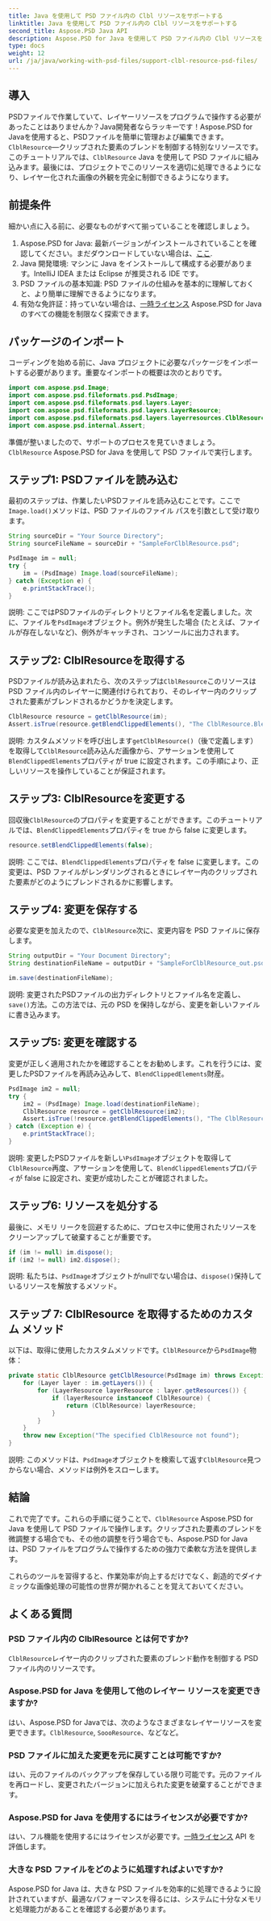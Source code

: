 ```yaml
---
title: Java を使用して PSD ファイル内の Clbl リソースをサポートする
linktitle: Java を使用して PSD ファイル内の Clbl リソースをサポートする
second_title: Aspose.PSD Java API
description: Aspose.PSD for Java を使用して PSD ファイル内の Clbl リソースをサポートおよび操作する方法を学びます。この詳細なガイドでは、前提条件、手順ごとの手順、および FAQ について説明します。
type: docs
weight: 12
url: /ja/java/working-with-psd-files/support-clbl-resource-psd-files/
---
```

## 導入

 PSDファイルで作業していて、レイヤーリソースをプログラムで操作する必要があったことはありませんか？Java開発者ならラッキーです！Aspose.PSD for Javaを使用すると、PSDファイルを簡単に管理および編集できます。`ClblResource`—クリップされた要素のブレンドを制御する特別なリソースです。このチュートリアルでは、`ClblResource` Java を使用して PSD ファイルに組み込みます。最後には、プロジェクトでこのリソースを適切に処理できるようになり、レイヤー化された画像の外観を完全に制御できるようになります。

## 前提条件

細かい点に入る前に、必要なものがすべて揃っていることを確認しましょう。

1.  Aspose.PSD for Java: 最新バージョンがインストールされていることを確認してください。まだダウンロードしていない場合は、[ここ](https://releases.aspose.com/psd/java/).
2. Java 開発環境: マシンに Java をインストールして構成する必要があります。IntelliJ IDEA または Eclipse が推奨される IDE です。
3. PSD ファイルの基本知識: PSD ファイルの仕組みを基本的に理解しておくと、より簡単に理解できるようになります。
4. 有効な免許証：持っていない場合は、[一時ライセンス](https://purchase.aspose.com/temporary-license/) Aspose.PSD for Java のすべての機能を制限なく探索できます。

## パッケージのインポート

コーディングを始める前に、Java プロジェクトに必要なパッケージをインポートする必要があります。重要なインポートの概要は次のとおりです。

```java
import com.aspose.psd.Image;
import com.aspose.psd.fileformats.psd.PsdImage;
import com.aspose.psd.fileformats.psd.layers.Layer;
import com.aspose.psd.fileformats.psd.layers.LayerResource;
import com.aspose.psd.fileformats.psd.layers.layerresources.ClblResource;
import com.aspose.psd.internal.Assert;
```

準備が整いましたので、サポートのプロセスを見ていきましょう。`ClblResource` Aspose.PSD for Java を使用して PSD ファイルで実行します。

## ステップ1: PSDファイルを読み込む

最初のステップは、作業したいPSDファイルを読み込むことです。ここで`Image.load()`メソッドは、PSD ファイルのファイル パスを引数として受け取ります。

```java
String sourceDir = "Your Source Directory";
String sourceFileName = sourceDir + "SampleForClblResource.psd";

PsdImage im = null;
try {
    im = (PsdImage) Image.load(sourceFileName);
} catch (Exception e) {
    e.printStackTrace();
}
```

説明: ここではPSDファイルのディレクトリとファイル名を定義しました。次に、ファイルを`PsdImage`オブジェクト。例外が発生した場合 (たとえば、ファイルが存在しないなど)、例外がキャッチされ、コンソールに出力されます。

## ステップ2: ClblResourceを取得する

PSDファイルが読み込まれたら、次のステップは`ClblResource`このリソースは PSD ファイル内のレイヤーに関連付けられており、そのレイヤー内のクリップされた要素がブレンドされるかどうかを決定します。

```java
ClblResource resource = getClblResource(im);
Assert.isTrue(resource.getBlendClippedElements(), "The ClblResource.BlendClippedElements should be true");
```

説明: カスタムメソッドを呼び出します`getClblResource()`（後で定義します）を取得して`ClblResource`読み込んだ画像から、アサーションを使用して`BlendClippedElements`プロパティが true に設定されます。この手順により、正しいリソースを操作していることが保証されます。

## ステップ3: ClblResourceを変更する

回収後`ClblResource`のプロパティを変更することができます。このチュートリアルでは、`BlendClippedElements`プロパティを true から false に変更します。

```java
resource.setBlendClippedElements(false);
```

説明: ここでは、`BlendClippedElements`プロパティを false に変更します。この変更は、PSD ファイルがレンダリングされるときにレイヤー内のクリップされた要素がどのようにブレンドされるかに影響します。

## ステップ4: 変更を保存する

必要な変更を加えたので、`ClblResource`次に、変更内容を PSD ファイルに保存します。

```java
String outputDir = "Your Document Directory";
String destinationFileName = outputDir + "SampleForClblResource_out.psd";

im.save(destinationFileName);
```

説明: 変更されたPSDファイルの出力ディレクトリとファイル名を定義し、`save()`方法。この方法では、元の PSD を保持しながら、変更を新しいファイルに書き込みます。

## ステップ5: 変更を確認する

変更が正しく適用されたかを確認することをお勧めします。これを行うには、変更したPSDファイルを再読み込みして、`BlendClippedElements`財産。

```java
PsdImage im2 = null;
try {
    im2 = (PsdImage) Image.load(destinationFileName);
    ClblResource resource = getClblResource(im2);
    Assert.isTrue(!resource.getBlendClippedElements(), "The ClblResource.BlendClippedElements should change to false");
} catch (Exception e) {
    e.printStackTrace();
}
```

説明: 変更したPSDファイルを新しい`PsdImage`オブジェクトを取得して`ClblResource`再度、アサーションを使用して、`BlendClippedElements`プロパティが false に設定され、変更が成功したことが確認されました。

## ステップ6: リソースを処分する

最後に、メモリ リークを回避するために、プロセス中に使用されたリソースをクリーンアップして破棄することが重要です。

```java
if (im != null) im.dispose();
if (im2 != null) im2.dispose();
```

説明: 私たちは、`PsdImage`オブジェクトがnullでない場合は、`dispose()`保持しているリソースを解放するメソッド。

## ステップ 7: ClblResource を取得するためのカスタム メソッド

以下は、取得に使用したカスタムメソッドです。`ClblResource`から`PsdImage`物体：

```java
private static ClblResource getClblResource(PsdImage im) throws Exception {
    for (Layer layer : im.getLayers()) {
        for (LayerResource layerResource : layer.getResources()) {
            if (layerResource instanceof ClblResource) {
                return (ClblResource) layerResource;
            }
        }
    }
    throw new Exception("The specified ClblResource not found");
}
```

説明: このメソッドは、`PsdImage`オブジェクトを検索して返す`ClblResource`見つからない場合、メソッドは例外をスローします。

## 結論

これで完了です。これらの手順に従うことで、`ClblResource` Aspose.PSD for Java を使用して PSD ファイルで操作します。クリップされた要素のブレンドを微調整する場合でも、その他の調整を行う場合でも、Aspose.PSD for Java は、PSD ファイルをプログラムで操作するための強力で柔軟な方法を提供します。

これらのツールを習得すると、作業効率が向上するだけでなく、創造的でダイナミックな画像処理の可能性の世界が開かれることを覚えておいてください。

## よくある質問

### PSD ファイル内の ClblResource とは何ですか?  
`ClblResource`レイヤー内のクリップされた要素のブレンド動作を制御する PSD ファイル内のリソースです。

### Aspose.PSD for Java を使用して他のレイヤー リソースを変更できますか?  
はい、Aspose.PSD for Javaでは、次のようなさまざまなレイヤーリソースを変更できます。`ClblResource`, `SoooResource`、などなど。

### PSD ファイルに加えた変更を元に戻すことは可能ですか?  
はい、元のファイルのバックアップを保存している限り可能です。元のファイルを再ロードし、変更されたバージョンに加えられた変更を破棄することができます。

### Aspose.PSD for Java を使用するにはライセンスが必要ですか?  
はい、フル機能を使用するにはライセンスが必要です。[一時ライセンス](https://purchase.aspose.com/temporary-license/) API を評価します。

### 大きな PSD ファイルをどのように処理すればよいですか?  
Aspose.PSD for Java は、大きな PSD ファイルを効率的に処理できるように設計されていますが、最適なパフォーマンスを得るには、システムに十分なメモリと処理能力があることを確認する必要があります。
